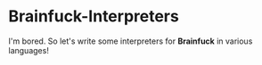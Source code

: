 # Brainfuck-Interpreters
I'm bored. So let's write some interpreters for **Brainfuck** in various languages!
